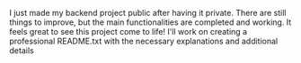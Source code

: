 I just made my backend project public after having it private. There are still things to improve, but the main functionalities are completed and working. It feels great to see this project come to life! I'll work on creating a professional README.txt with the necessary explanations and additional details
